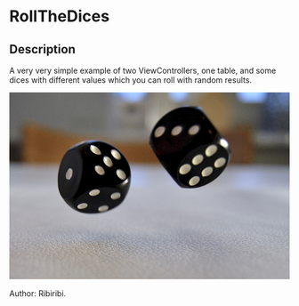 # RollTheDices


Description
-------------
A very very simple example of two ViewControllers, one table, and some dices with different values which you can roll with random results.


![logo](/dices.jpg)


Author: Ribiribi.
